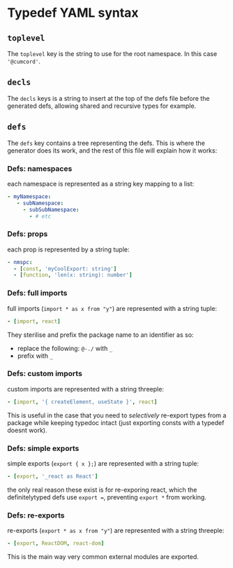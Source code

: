 # Typedef YAML syntax

## `toplevel`
The `toplevel` key is the string to use for the root namespace.
In this case `'@cumcord'`.

## `decls`
The `decls` keys is a string to insert at the top of the defs file before the generated defs, allowing shared and recursive types for example.

## `defs`
The `defs` key contains a tree representing the defs. This is where the generator does its work, and the rest of this file will explain how it works:

### Defs: namespaces
each namespace is represented as a string key mapping to a list:
```yml
- myNamespace:
   - subNamespace:
     - subSubNamespace:
       - # etc
```

### Defs: props
each prop is represented by a string tuple:
```yml
- nmspc:
  - [const, 'myCoolExport: string']
  - [function, 'len(x: string): number']
```

### Defs: full imports
full imports (`import * as x from "y"`) are represented with a string tuple:
```yml
- [import, react]
```
They sterilise and prefix the package name to an identifier as so:
- replace the following: `@-./` with `_`
- prefix with `_`

### Defs: custom imports
custom imports are represented with a string threeple:
```yml
- [import, '{ createElement, useState }', react]
```
This is useful in the case that you need to _selectively_ re-export types from a package
while keeping typedoc intact (just exporting consts with a typedef doesnt work).

### Defs: simple exports
simple exports (`export { x };`) are represented with a string tuple:
```yml
- [export, '_react as React']
```
the only real reason these exist is for re-exporing react, which the definitelytyped defs use `export =`, preventing `export *` from working.

### Defs: re-exports
re-exports (`export * as x from "y"`) are represented with a string threeple:
```yml
- [export, ReactDOM, react-dom]
```
This is the main way very common external modules are exported.